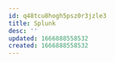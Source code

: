 ```yaml
---
id: q48tcu8hogh5psz0r3jzle3
title: Splunk
desc: ''
updated: 1666888558532
created: 1666888558532
---
```

